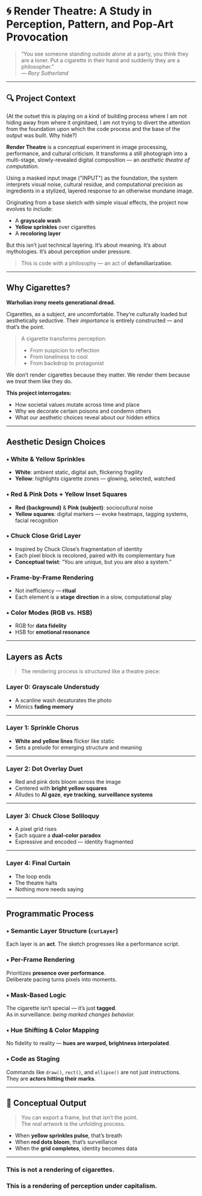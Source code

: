 # 🌀 Render Theatre: A Study in Perception, Pattern, and Pop-Art Provocation

> “You see someone standing outside alone at a party, you think they are a loner. Put a cigarette in their hand and suddenly they are a philosopher.”  
> — *Rory Sutherland*

---

## 🔍 Project Context

(At the outset this is playing on a kind of building process where I am not hiding away from where it orginitaed, I am not trying to divert the attention from the foundation upon which the code process and the base of the output was built. Why hide?)

**Render Theatre** is a conceptual experiment in image processing, performance, and cultural criticism. It transforms a still photograph into a multi-stage, slowly-revealed digital composition — an *aesthetic theatre of computation*.

Using a masked input image ("INPUT") as the foundation, the system interprets visual noise, cultural residue, and computational precision as ingredients in a stylized, layered response to an otherwise mundane image.

Originating from a base sketch with simple visual effects, the project now evolves to include:

- A **grayscale wash**
- **Yellow sprinkles** over cigarettes
- A **recoloring layer**

But this isn’t just technical layering. It’s about meaning. It’s about mythologies. It’s about perception under pressure.

> This is code with a philosophy — an act of **defamiliarization**.

---

## Why Cigarettes?

**Warholian irony meets generational dread.**

Cigarettes, as a subject, are uncomfortable. They’re culturally loaded but aesthetically seductive. Their *importance* is entirely constructed — and that’s the point.

> A cigarette transforms perception:  
> - From suspicion to reflection  
> - From loneliness to cool  
> - From backdrop to protagonist

We don’t render cigarettes because they matter. We render them because we *treat* them like they do.

**This project interrogates:**
- How societal values mutate across time and place
- Why we decorate certain poisons and condemn others
- What our aesthetic choices reveal about our hidden ethics

---

## Aesthetic Design Choices

### • White & Yellow Sprinkles
- **White**: ambient static, digital ash, flickering fragility  
- **Yellow**: highlights cigarette zones — glowing, selected, watched

### • Red & Pink Dots + Yellow Inset Squares
- **Red (background)** & **Pink (subject)**: sociocultural noise
- **Yellow squares**: digital markers — evoke heatmaps, tagging systems, facial recognition

### • Chuck Close Grid Layer
- Inspired by Chuck Close’s fragmentation of identity  
- Each pixel block is recolored, paired with its complementary hue
- **Conceptual twist**: “You are unique, but you are also a system.”

### • Frame-by-Frame Rendering
- Not inefficiency — **ritual**
- Each element is a **stage direction** in a slow, computational play

### • Color Modes (RGB vs. HSB)
- RGB for **data fidelity**
- HSB for **emotional resonance**

---

## Layers as Acts

> The rendering process is structured like a theatre piece:

### **Layer 0: Grayscale Understudy**
- A scanline wash desaturates the photo  
- Mimics **fading memory**

---

### **Layer 1: Sprinkle Chorus**
- **White and yellow lines** flicker like static  
- Sets a prelude for emerging structure and meaning

---

### **Layer 2: Dot Overlay Duet**
- Red and pink dots bloom across the image  
- Centered with **bright yellow squares**  
- Alludes to **AI gaze**, **eye tracking**, **surveillance systems**

---

### **Layer 3: Chuck Close Soliloquy**
- A pixel grid rises  
- Each square a **dual-color paradox**  
- Expressive and encoded — identity fragmented

---

### **Layer 4: Final Curtain**
- The loop ends  
- The theatre halts  
- Nothing more needs saying

---

## Programmatic Process

### • Semantic Layer Structure (`curLayer`)
Each layer is an **act**. The sketch progresses like a performance script.

### • Per-Frame Rendering
Prioritizes **presence over performance**.  
Deliberate pacing turns pixels into moments.

### • Mask-Based Logic
The cigarette isn’t special — it’s just **tagged**.  
As in surveillance: *being marked changes behavior.*

### • Hue Shifting & Color Mapping
No fidelity to reality — **hues are warped, brightness interpolated**.

### • Code as Staging
Commands like `draw()`, `rect()`, and `ellipse()` are not just instructions.  
They are **actors hitting their marks**.

---

## 🧪 Conceptual Output

> You can export a frame, but that isn’t the point.  
> The *real artwork* is the unfolding process.

- When **yellow sprinkles pulse**, that’s breath  
- When **red dots bloom**, that’s surveillance  
- When the **grid completes**, identity becomes data

---

### This is not a rendering of cigarettes.  
### This is a rendering of perception under capitalism.